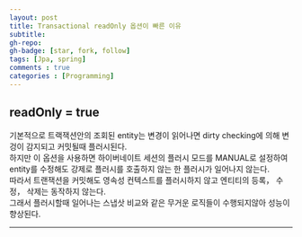 ```yaml
---
layout: post
title: Transactional readOnly 옵션이 빠른 이유
subtitle: 
gh-repo: 
gh-badge: [star, fork, follow]
tags: [Jpa, spring]
comments : true
categories : [Programming]
---
```


## readOnly = true

기본적으로 트랙잭션안의 조회된 entity는 변경이 읽어나면 dirty checking에 의해 변겅이 감지되고 커밋될때 플러시된다.  
하지만 이 옵션을 사용하면 하이버네이트 세션의 플러시 모드를 MANUAL로 설정하여 entity를 수정해도 강제로 플러시를 호출하지 않는 한 플러시가 일어나지 않는다.   
따라서 트랜잭션을 커밋해도 영속성 컨텍스트를 플러시하지 않고 엔티티의 등록， 수정， 삭제는 동작하지 않는다.  
그래서 플러시할때 일어나는 스냅삿 비교와 같은 무거운 로직들이 수행되지않아 성능이 향상된다.  

---